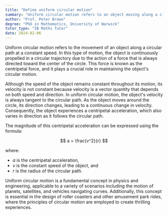 ```yaml
---
title: "Define uniform circular motion"
summary: "Uniform circular motion refers to an object moving along a circular path at a constant speed, maintaining a consistent distance from the center while continuously changing direction."
author: "Prof. Peter Brown"
degree: "PhD in Mathematics, University of Warwick"
tutor_type: "IB Maths Tutor"
date: 2024-02-06
---
```


Uniform circular motion refers to the movement of an object along a circular path at a constant speed. In this type of motion, the object is continuously propelled in a circular trajectory due to the action of a force that is always directed toward the center of the circle. This force is known as the centripetal force, and it plays a crucial role in maintaining the object's circular motion.

Although the speed of the object remains constant throughout its motion, its velocity is not constant because velocity is a vector quantity that depends on both speed and direction. In uniform circular motion, the object's velocity is always tangent to the circular path. As the object moves around the circle, its direction changes, leading to a continuous change in velocity. Consequently, the object experiences a centripetal acceleration, which also varies in direction as it follows the circular path.

The magnitude of this centripetal acceleration can be expressed using the formula:

$$
a = \frac{v^2}{r}
$$

where:
- $a$ is the centripetal acceleration,
- $v$ is the constant speed of the object, and
- $r$ is the radius of the circular path.

Uniform circular motion is a fundamental concept in physics and engineering, applicable to a variety of scenarios including the motion of planets, satellites, and vehicles navigating curves. Additionally, this concept is essential in the design of roller coasters and other amusement park rides, where the principles of circular motion are employed to create thrilling experiences.
    